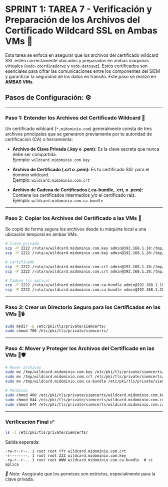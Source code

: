 
# SPRINT 1: TAREA 7 - Verificación y Preparación de los Archivos del Certificado Wildcard SSL en Ambas VMs 🔐

Esta tarea se enfoca en asegurar que los archivos del certificado wildcard SSL estén correctamente ubicados y preparados en ambas máquinas virtuales (`nodo-coordinadorwz` y `nodo-datoswz`). Estos certificados son esenciales para cifrar las comunicaciones entre los componentes del SIEM y garantizar la seguridad de los datos en tránsito. Este paso se realizó en **AMBAS VMs**.

## Pasos de Configuración: ⚙️

---

### Paso 1: Entender los Archivos del Certificado Wildcard 📄

Un certificado wildcard (`*.midominio.com`) generalmente consta de tres archivos principales que se generaron previamente por tu autoridad de certificación (CA) o herramienta:

- **Archivo de Clave Privada (.key o .pem):** Es la clave secreta que nunca debe ser compartida.  
  Ejemplo: `wildcard.midominio.com.key`

- **Archivo de Certificado (.crt o .pem):** Es tu certificado SSL para el dominio wildcard.  
  Ejemplo: `wildcard.midominio.com.crt`

- **Archivo de Cadena de Certificados (.ca-bundle, .crt, o .pem):** Contiene los certificados intermedios y/o el certificado raíz.  
  Ejemplo: `wildcard.midominio.com.ca-bundle`

---

### Paso 2: Copiar los Archivos del Certificado a las VMs 📁

Se copió de forma segura los archivos desde tu máquina local a una ubicación temporal en ambas VMs.

```bash
# Clave privada
scp -P 2222 /ruta/a/wildcard.midominio.com.key admin@192.168.1.10:/tmp/
scp -P 2222 /ruta/a/wildcard.midominio.com.key admin@192.168.1.20:/tmp/

# Certificado
scp -P 2222 /ruta/a/wildcard.midominio.com.crt admin@192.168.1.10:/tmp/
scp -P 2222 /ruta/a/wildcard.midominio.com.crt admin@192.168.1.20:/tmp/

# Cadena (si aplica)
scp -P 2222 /ruta/a/wildcard.midominio.com.ca-bundle admin@192.168.1.10:/tmp/
scp -P 2222 /ruta/a/wildcard.midominio.com.ca-bundle admin@192.168.1.20:/tmp/
```

---

### Paso 3: Crear un Directorio Seguro para los Certificados en las VMs 📁🔒

```bash
sudo mkdir -p /etc/pki/tls/private/siemcerts/
sudo chmod 700 /etc/pki/tls/private/siemcerts/
```

---

### Paso 4: Mover y Proteger los Archivos del Certificado en las VMs 🚚🛡️

```bash
# Mover archivos
sudo mv /tmp/wildcard.midominio.com.key /etc/pki/tls/private/siemcerts/
sudo mv /tmp/wildcard.midominio.com.crt /etc/pki/tls/private/siemcerts/
sudo mv /tmp/wildcard.midominio.com.ca-bundle /etc/pki/tls/private/siemcerts/  # si aplica

# Permisos
sudo chmod 400 /etc/pki/tls/private/siemcerts/wildcard.midominio.com.key
sudo chmod 644 /etc/pki/tls/private/siemcerts/wildcard.midominio.com.crt
sudo chmod 644 /etc/pki/tls/private/siemcerts/wildcard.midominio.com.ca-bundle  # si aplica
```

---

### Verificación Final ✅

```bash
ls -l /etc/pki/tls/private/siemcerts/
```

Salida esperada:

```text
-rw-r--r--. 1 root root YYY wildcard.midominio.com.crt
-r--------. 1 root root ZZZ wildcard.midominio.com.key
-rw-r--r--. 1 root root WWW wildcard.midominio.com.ca-bundle  # si aplica
```

*📝 Nota:* Asegúrate que los permisos son estrictos, especialmente para la clave privada.
